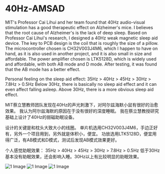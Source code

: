 # 40Hz-AMSAD
MIT's Professor Cai Lihui and her team found that 40Hz audio-visual stimulation has a good therapeutic effect on Alzheimer's mice. I believes that the root cause of Alzheimer's is the lack of deep sleep. Based on Professor Cai Lihui's research, I designed a 40Hz weak magnetic sleep aid device.
The key to PCB design is the coil that is roughly the size of a pillow.
The microcontroller chosen is CH32V003J4M6, which I happen to have on hand, as it is also used in another project, and it is also small in size and affordable.
The power amplifier chosen is LTK5128D, which is widely used and affordable, with both AB mode and D mode. After testing, it was found that the AB mode has a better effect.

Personal feeling on the sleep aid effect:
35Hz > 40Hz > 45Hz > 30Hz > 7.8Hz > 0.5Hz
Below 30Hz, there is basically no sleep aid effect and it can even affect falling asleep. Above 30Hz, there is a more obvious sleep aid effect.

MIT蔡立慧教师团队发现在40Hz的声光刺激下，对阿尔兹海默小鼠有很好的治愈效果。 我认为阿尔兹海默的原因在于没有很好的深度睡眠。 
我在蔡立慧教授研究基础上设计了40Hz的弱磁助眠设备。

设计的关键是和枕头大致大小的线圈。
单片机选用CH32V003J4M6，手边正好有，另外一个项目用到，另外就是体积小，便宜。
功放选用LTK5128D，便宜用得广泛，有AB模式和D模式，测试后发现AB模式效果更好。

个人感觉助眠效果：
35Hz > 40Hz > 45Hz > 30Hz > 7.8Hz > 0.5Hz
低于30Hz基本没有助眠效果，还会影响入睡。30Hz以上有比较明显的助眠效果。

![1 Image](https://github.com/harlly88/40Hz-AMSAD/raw/main/PCB/20240621171410.jpg)
![1 Image](https://github.com/harlly88/40Hz-AMSAD/raw/main/PCB/SCH_Schematic1_1-P1_2024-06-22.png)
![1 Image](https://github.com/harlly88/40Hz-AMSAD/raw/main/PCB/PCB_PCB1_2024-06-22_00.jpg)
